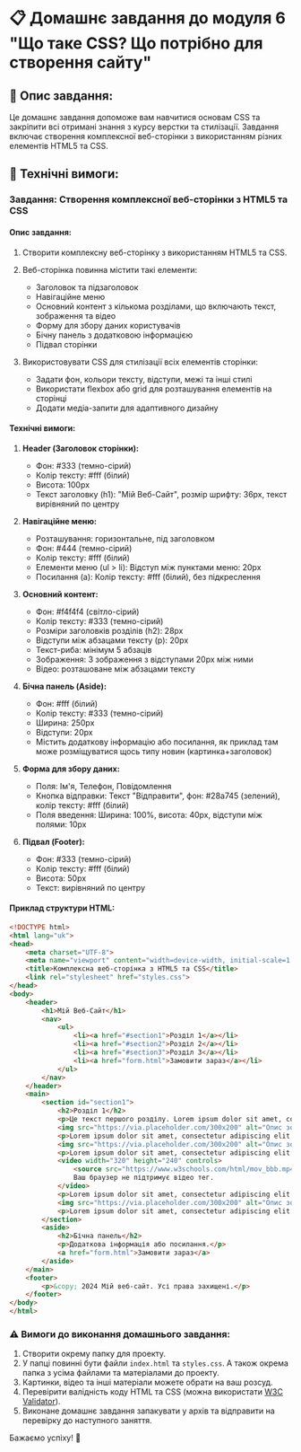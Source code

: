 # 📋 Домашнє завдання до модуля 6 "Що таке CSS?  Що потрібно для створення сайту"

## 📄 Опис завдання:

Це домашнє завдання допоможе вам навчитися основам CSS та закріпити всі отримані знання з курсу верстки та стилізації. Завдання включає створення комплексної веб-сторінки з використанням різних елементів HTML5 та CSS.

## 🔧 Технічні вимоги:

### Завдання: Створення комплексної веб-сторінки з HTML5 та CSS

#### Опис завдання:
1. Створити комплексну веб-сторінку з використанням HTML5 та CSS.
2. Веб-сторінка повинна містити такі елементи:

   - Заголовок та підзаголовок
   - Навігаційне меню
   - Основний контент з кількома розділами, що включають текст, зображення та відео
   - Форму для збору даних користувачів
   - Бічну панель з додатковою інформацією
   - Підвал сторінки

3. Використовувати CSS для стилізації всіх елементів сторінки:

   - Задати фон, кольори тексту, відступи, межі та інші стилі
   - Використати flexbox або grid для розташування елементів на сторінці
   - Додати медіа-запити для адаптивного дизайну

#### Технічні вимоги:

1. **Header (Заголовок сторінки):**
   - Фон: #333 (темно-сірий)
   - Колір тексту: #fff (білий)
   - Висота: 100px
   - Текст заголовку (h1): "Мій Веб-Сайт", розмір шрифту: 36px, текст вирівняний по центру

2. **Навігаційне меню:**
   - Розташування: горизонтальне, під заголовком
   - Фон: #444 (темно-сірий)
   - Колір тексту: #fff (білий)
   - Елементи меню (ul > li): Відступ між пунктами меню: 20px
   - Посилання (a): Колір тексту: #fff (білий), без підкреслення

3. **Основний контент:**
   - Фон: #f4f4f4 (світло-сірий)
   - Колір тексту: #333 (темно-сірий)
   - Розміри заголовків розділів (h2): 28px
   - Відступи між абзацами тексту (p): 20px
   - Текст-риба: мінімум 5 абзаців
   - Зображення: 3 зображення з відступами 20px між ними
   - Відео: розташоване між абзацами тексту

4. **Бічна панель (Aside):**
   - Фон: #fff (білий)
   - Колір тексту: #333 (темно-сірий)
   - Ширина: 250px
   - Відступи: 20px
   - Містить додаткову інформацію або посилання, як приклад там може розміщуватися щось типу новин (картинка+заголовок)

5. **Форма для збору даних:**
   - Поля: Ім'я, Телефон, Повідомлення
   - Кнопка відправки: Текст "Відправити", фон: #28a745 (зелений), колір тексту: #fff (білий)
   - Поля введення: Ширина: 100%, висота: 40px, відступи між полями: 10px

6. **Підвал (Footer):**
   - Фон: #333 (темно-сірий)
   - Колір тексту: #fff (білий)
   - Висота: 50px
   - Текст: вирівняний по центру

#### Приклад структури HTML:

```html
<!DOCTYPE html>
<html lang="uk">
<head>
    <meta charset="UTF-8">
    <meta name="viewport" content="width=device-width, initial-scale=1.0">
    <title>Комплексна веб-сторінка з HTML5 та CSS</title>
    <link rel="stylesheet" href="styles.css">
</head>
<body>
    <header>
        <h1>Мій Веб-Сайт</h1>
        <nav>
            <ul>
                <li><a href="#section1">Розділ 1</a></li>
                <li><a href="#section2">Розділ 2</a></li>
                <li><a href="#section3">Розділ 3</a></li>
                <li><a href="form.html">Замовити зараз</a></li>
            </ul>
        </nav>
    </header>
    <main>
        <section id="section1">
            <h2>Розділ 1</h2>
            <p>Це текст першого розділу. Lorem ipsum dolor sit amet, consectetur adipiscing elit. Nullam convallis.</p>
            <img src="https://via.placeholder.com/300x200" alt="Опис зображення 1">
            <p>Lorem ipsum dolor sit amet, consectetur adipiscing elit. Nullam convallis.</p>
            <img src="https://via.placeholder.com/300x200" alt="Опис зображення 2">
            <p>Lorem ipsum dolor sit amet, consectetur adipiscing elit. Nullam convallis.</p>
            <video width="320" height="240" controls>
                <source src="https://www.w3schools.com/html/mov_bbb.mp4" type="video/mp4">
                Ваш браузер не підтримує відео тег.
            </video>
            <p>Lorem ipsum dolor sit amet, consectetur adipiscing elit. Nullam convallis.</p>
            <img src="https://via.placeholder.com/300x200" alt="Опис зображення 3">
            <p>Lorem ipsum dolor sit amet, consectetur adipiscing elit. Nullam convallis.</p>
        </section>
        <aside>
            <h2>Бічна панель</h2>
            <p>Додаткова інформація або посилання.</p>
            <a href="form.html">Замовити зараз</a>
        </aside>
    </main>
    <footer>
        <p>&copy; 2024 Мій веб-сайт. Усі права захищені.</p>
    </footer>
</body>
</html>
```

### ⚠️ Вимоги до виконання домашнього завдання:
1. Створити окрему папку для проекту.
2. У папці повинні бути файли `index.html` та `styles.css`. А також окрема папка з усіма файлами та матеріалами до проекту.
3. Картинки, відео та інші матеріали можете обрати на ваш розсуд.
3. Перевірити валідність коду HTML та CSS (можна використати [W3C Validator](https://validator.w3.org/)).
4. Виконане домашнє завдання запакувати у архів та відправити на перевірку до наступного заняття.

Бажаємо успіху! 🚀



